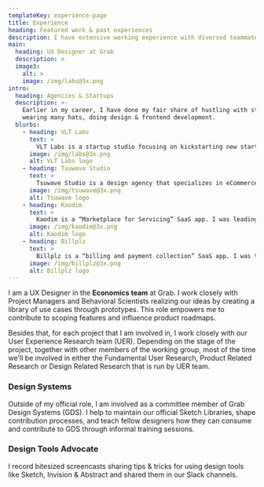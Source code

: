 ```yaml
---
templateKey: experience-page
title: Experience
heading: Featured work & past experiences
description: I have extensive working experience with diversed teammates in recent years, and worked with multiple startups & agencies for almost 6 years in the past.
main:
  heading: UX Designer at Grab
  description: >
  image3:
    alt: >
    image: /img/labs@3x.png
intro:
  heading: Agencies & Startups
  description: >-
    Earlier in my career, I have done my fair share of hustling with startups
    wearing many hats, doing design & frontend development.
  blurbs:
    - heading: VLT Labs
      text: >
        VLT Labs is a startup studio focusing on kickstarting new startups in South East Asia region.
      image: /img/labs@3x.png
      alt: VLT Labs logo
    - heading: Tsuwave Studio
      text: >
        Tsuwave Studio is a design agency that specializes in eCommerce custom design & development on Shopify platform and WordPress custom design & frontend development.
      image: /img/tsuwave@3x.png
      alt: Tsuwave logo
    - heading: Kaodim
      text: >
        Kaodim is a “Marketplace for Servicing” SaaS app. I was leading a team of designers (of two haha) and was responsible for the web app design, and customer & vendor mobile apps (both iOS and Android).
      image: /img/kaodim@3x.png
      alt: Kaodim logo
    - heading: Billplz
      text: >
        Billplz is a “billing and payment collection” SaaS app. I was the only designer and was responsible for the customer-facing and internal tools web app design.
      image: /img/billplz@3x.png
      alt: Billplz logo
---
```

I am a UX Designer in the **Economics team** at Grab. I work closely with Project Managers and Behavioral Scientists realizing our ideas by creating a library of use cases through prototypes. This role empowers me to contribute to scoping features and influence product roadmaps.

Besides that, for each project that I am involved in, I work closely with our User Experience Research team (UER). Depending on the stage of the project, together with other members of the working group, most of the time we'll be involved in either the Fundamental User Research, Product Related Research or Design Related Research that is run by UER team.

<h3 class="f4 mt4 mb2 fw6 lh-solid">Design Systems</h3>
Outside of my official role, I am involved as a committee member of Grab Design Systems (GDS). I help to maintain our official Sketch Libraries, shape contribution processes, and teach fellow designers how they can consume and contribute to GDS through informal training sessions.

<h3 class="f4 mt4 mb2 fw6 lh-solid">Design Tools Advocate</h3>
I record bitesized screencasts sharing tips & tricks for using design tools like Sketch, Invision & Abstract and shared them in our Slack channels.